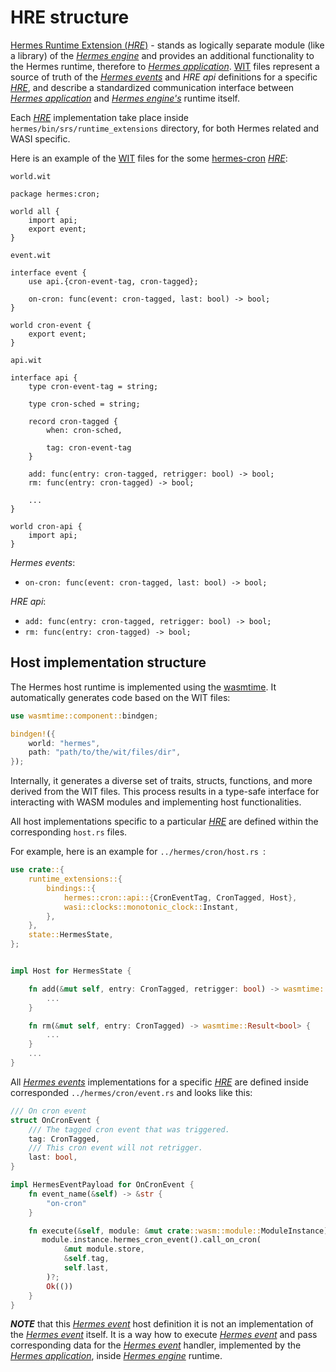 # HRE structure

[Hermes Runtime Extension (*HRE*)][*HRE*] - stands as logically separate module (like a library) of the [*Hermes engine*]
and provides an additional functionality to the Hermes runtime, therefore to [*Hermes application*].
[WIT] files represent a source of truth of the [*Hermes events*] and *HRE api* definitions for a specific [*HRE*],
and describe a standardized communication interface between [*Hermes application*]
and [*Hermes engine's*][*Hermes engine*] runtime itself.

Each [*HRE*] implementation take place inside `hermes/bin/srs/runtime_extensions` directory,
for both Hermes related and WASI specific.

Here is an example of the [WIT] files for the some [hermes-cron] [*HRE*]:

`world.wit`

```wit
package hermes:cron;

world all {
    import api;
    export event;
}
```

`event.wit`

```wit
interface event {
    use api.{cron-event-tag, cron-tagged};

    on-cron: func(event: cron-tagged, last: bool) -> bool;
}

world cron-event {
    export event;
}
```

`api.wit`

```wit
interface api {    
    type cron-event-tag = string;

    type cron-sched = string;

    record cron-tagged {
        when: cron-sched,

        tag: cron-event-tag
    }

    add: func(entry: cron-tagged, retrigger: bool) -> bool;
    rm: func(entry: cron-tagged) -> bool;
    
    ...
}

world cron-api {
    import api;
}
```

*Hermes events*:

* `on-cron: func(event: cron-tagged, last: bool) -> bool;`
  
*HRE api*:

* `add: func(entry: cron-tagged, retrigger: bool) -> bool;`
* `rm: func(entry: cron-tagged) -> bool;`

## Host implementation structure

The Hermes host runtime is implemented using the [wasmtime](https://github.com/bytecodealliance/wasmtime). 
It automatically generates code based on the WIT files:

```Rust
use wasmtime::component::bindgen;

bindgen!({
    world: "hermes",
    path: "path/to/the/wit/files/dir",
});
```

Internally, it generates a diverse set of traits, structs, functions, and more derived from the WIT files. 
This process results in a type-safe interface for interacting with WASM modules and implementing host functionalities.

All host implementations specific to a particular [*HRE*] are defined within the corresponding
`host.rs` files.

For example, here is an example for `../hermes/cron/host.rs `:

```Rust
use crate::{
    runtime_extensions::{
        bindings::{
            hermes::cron::api::{CronEventTag, CronTagged, Host},
            wasi::clocks::monotonic_clock::Instant,
        },
    },
    state::HermesState,
};


impl Host for HermesState {

    fn add(&mut self, entry: CronTagged, retrigger: bool) -> wasmtime::Result<bool> {
        ...
    }

    fn rm(&mut self, entry: CronTagged) -> wasmtime::Result<bool> {
        ...
    }
    ...
}
```

All [*Hermes events*] implementations for a specific [*HRE*]
are defined inside corresponded `../hermes/cron/event.rs` and looks like this:

```Rust
/// On cron event
struct OnCronEvent {
    /// The tagged cron event that was triggered.
    tag: CronTagged,
    /// This cron event will not retrigger.
    last: bool,
}

impl HermesEventPayload for OnCronEvent {
    fn event_name(&self) -> &str {
        "on-cron"
    }

    fn execute(&self, module: &mut crate::wasm::module::ModuleInstance) -> anyhow::Result<()> {
       module.instance.hermes_cron_event().call_on_cron(
            &mut module.store,
            &self.tag,
            self.last,
        )?;
        Ok(())
    }
}
```

***NOTE*** that this [*Hermes event*][*Hermes events*] host definition
it is not an implementation of the [*Hermes event*][*Hermes events*] itself.
It is a way how to execute [*Hermes event*][*Hermes events*]
and pass corresponding data for the [*Hermes event*][*Hermes events*] handler,
implemented by the [*Hermes application*],
inside [*Hermes engine*] runtime.

[WIT]: https://component-model.bytecodealliance.org/design/wit.html
[hermes-cron]: https://github.com/input-output-hk/hermes/tree/main/wasm/wasi/wit/deps/hermes-cron
[*Hermes engine*]: ./../../05_building_block_view/hermes_engine.md#hermes-engine
[*Hermes application*]: ./../../05_building_block_view/hermes_engine.md#hermes-application
[*Hermes events*]: ../../05_building_block_view/hermes_engine.md#hermes-event
[*HRE*]: ../../05_building_block_view/hermes_engine.md#hermes-runtime-extension-hre
[wasmtime]: https://docs.wasmtime.dev/introduction.html
